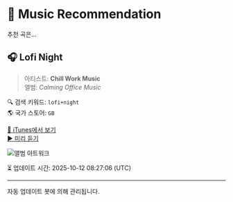 
# 🎵 Music Recommendation

추천 곡은...

## 🎧 Lofi Night  
> 아티스트: **Chill Work Music**  
> 앨범: _Calming Office Music_  

🔍 검색 키워드: `lofi+night`  
🌎 국가 스토어: `GB`

[🔗 iTunes에서 보기](https://music.apple.com/gb/album/lofi-night/1590004049?i=1590004575&uo=4)  
[▶️ 미리 듣기](https://audio-ssl.itunes.apple.com/itunes-assets/AudioPreview115/v4/9a/47/8a/9a478ae9-bb68-0610-9574-f1525b71cf00/mzaf_3161762523337454563.plus.aac.p.m4a)

![앨범 아트워크](https://is1-ssl.mzstatic.com/image/thumb/Music115/v4/09/ff/bb/09ffbbc2-9d9c-3894-bede-ebc6ed22119d/23183.jpg/100x100bb.jpg)

⏳ 업데이트 시간: 2025-10-12 08:27:06 (UTC)

---
자동 업데이트 봇에 의해 관리됩니다.
